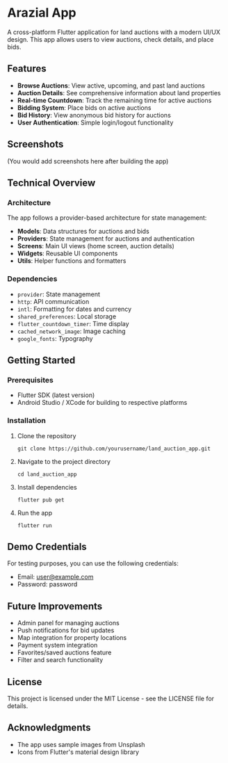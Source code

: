 # Arazial App

A cross-platform Flutter application for land auctions with a modern UI/UX design. This app allows users to view auctions, check details, and place bids.

## Features

- **Browse Auctions**: View active, upcoming, and past land auctions
- **Auction Details**: See comprehensive information about land properties
- **Real-time Countdown**: Track the remaining time for active auctions
- **Bidding System**: Place bids on active auctions
- **Bid History**: View anonymous bid history for auctions
- **User Authentication**: Simple login/logout functionality

## Screenshots

(You would add screenshots here after building the app)

## Technical Overview

### Architecture

The app follows a provider-based architecture for state management:

- **Models**: Data structures for auctions and bids
- **Providers**: State management for auctions and authentication
- **Screens**: Main UI views (home screen, auction details)
- **Widgets**: Reusable UI components
- **Utils**: Helper functions and formatters

### Dependencies

- `provider`: State management
- `http`: API communication
- `intl`: Formatting for dates and currency
- `shared_preferences`: Local storage
- `flutter_countdown_timer`: Time display
- `cached_network_image`: Image caching
- `google_fonts`: Typography

## Getting Started

### Prerequisites

- Flutter SDK (latest version)
- Android Studio / XCode for building to respective platforms

### Installation

1. Clone the repository
   ```
   git clone https://github.com/yourusername/land_auction_app.git
   ```

2. Navigate to the project directory
   ```
   cd land_auction_app
   ```

3. Install dependencies
   ```
   flutter pub get
   ```

4. Run the app
   ```
   flutter run
   ```

## Demo Credentials

For testing purposes, you can use the following credentials:
- Email: user@example.com
- Password: password

## Future Improvements

- Admin panel for managing auctions
- Push notifications for bid updates
- Map integration for property locations
- Payment system integration
- Favorites/saved auctions feature
- Filter and search functionality

## License

This project is licensed under the MIT License - see the LICENSE file for details.

## Acknowledgments

- The app uses sample images from Unsplash
- Icons from Flutter's material design library 
